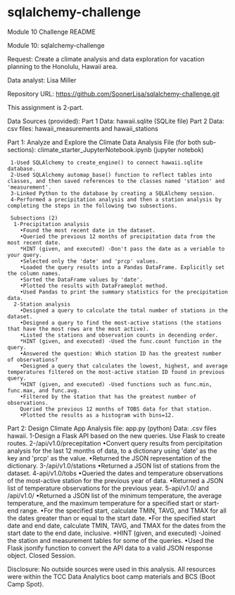 # sqlalchemy-challenge
Module 10 Challenge
README

Module 10: sqlalchemy-challenge

Request: Create a climate analysis and data exploration for vacation planning to the Honolulu, Hawaii area.

Data analyst: Lisa Miller

Repository URL: https://github.com/SoonerLisa/sqlalchemy-challenge.git

This assignment is 2-part.

Data Sources (provided):
    Part 1 Data:
        hawaii.sqlite (SQLite file)
    Part 2 Data:
        csv files: hawaii_measurements and hawaii_stations 


Part 1: Analyze and Explore the Climate Data
     Analysis File (for both sub-sections): climate_starter_JupyterNotebook.ipynb (jupyter notebok)

     1-Used SQLAlchemy to create_engine() to connect hawaii.sqlite database.
     2-Used SQLAlchemy automap_base() function to reflect tables into classes, and then saved references to the classes named 'station' and 'measurement'.
     3-Linked Python to the database by creating a SQLAlchemy session.
     4-Performed a precipitation analysis and then a station analysis by completing the steps in the following two subsections.

     Subsections (2)
      1-Precipitation analysis
        •Found the most recent date in the dataset.
        •Queried the previous 12 months of precipitation data from the most recent date.
        *HINT (given, and executed) -Don't pass the date as a veriable to your query.
        •Selected only the 'date' and 'prcp' values.
        •Loaded the query results into a Pandas DataFrame. Explicitly set the column names.
        •Sorted the DataFrame values by 'date'.
        •Plotted the results with DataFrameplot method.
        •Used Pandas to print the summary statistics for the precipitation data.
      2-Station analysis
        •Designed a query to calculate the total number of stations in the dataset.
        •Designed a query to find the most-active stations (the stations that have the most rows are the most active).
        •Listed the stations and observation counts in decending order.
        *HINT (given, and executed) -Used the func.count function in the query.
        •Answered the question: Which station ID has the greatest number of observations?
        •Designed a query that calculates the lowest, highest, and average temperatures filtered on the most-active station ID found in previous query.
        *HINT (given, and executed) -Used functions such as func.min, func.max, and func.avg.
        •Filtered by the station that has the greatest number of observations.
        Queried the previous 12 months of TOBS data for that station.
        •Plotted the results as a histogram with bins=12.

Part 2: Design Climate App
    Analysis file: app.py (python)
    Data: .csv files hawaii.
    1-Design a Flask API based on the new queries. Use Flask to create routes.
    2-/api/v1.0/precepitation 
        •Convert query results from percipitation analysis for the last 12 months of data, to a dictionary using 'date' as the key and 'prcp' as the value.
        •Returned the JSON representation of the dictionary.
    3-/api/v1.0/stations
        •Returned a JSON list of stations from the dataset.
    4-api/v1.0/tobs
        •Queried the dates and temperature observations of the most-active station for the previous year of data.
        •Returned a JSON list of temperature observations for the previous year.
    5-api/v1.0/<start> and /api/v1.0/<end>
        •Returned a JSON list of the minimum temperature, the average temperature, and the maximum temperature for a specified start or start-end range.
        •For the specified start, calculate TMIN, TAVG, and TMAX for all the dates greater than or equal to the start date.
        •For the specified start date and end date, calculate TMIN, TAVG, and TMAX for the dates from the start date to the end date, inclusive.
        *HINT (given, and executed) -Joined the station and measurement tables for some of the queries.
        •Used the Flask jsonify function to convert the API data to a valid JSON response object.
Closed Session.

Disclosure: No outside sources were used in this analysis. All resources were within the TCC Data Analytics boot camp materials and BCS (Boot Camp Spot).